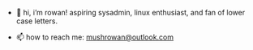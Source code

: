 - 👋 hi, i’m rowan! aspiring sysadmin, linux enthusiast, and fan of lower case letters.

- 📫 how to reach me: mushrowan@outlook.com

